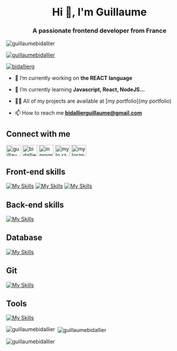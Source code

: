<h1 align="center">Hi 👋, I'm Guillaume</h1>
<h3 align="center">A passionate frontend developer from France</h3>

<p align="left"> <img src="https://komarev.com/ghpvc/?username=guillaumebidallier&label=Profile%20views&color=0e75b6&style=flat" alt="guillaumebidallier" /> </p>

<p align="left"> <a href="https://github.com/ryo-ma/github-profile-trophy"><img src="https://github-profile-trophy.vercel.app/?username=guillaumebidallier" alt="guillaumebidallier" /></a> </p>

<p align="left"> <a href="https://twitter.com/bidallierg" target="blank"><img src="https://img.shields.io/twitter/follow/bidallierg?logo=twitter&style=for-the-badge" alt="bidallierg" /></a> </p>

- 🔭 I’m currently working on **the REACT language**

- 🌱 I’m currently learning **Javascript, React, NodeJS...**

- 👨‍💻 All of my projects are available at [my portfolio](my portfolio)

- 📫 How to reach me **bidallierguillaume@gmail.com**

## Connect with me
<p align="left">
<a href="https://codepen.io/guillaume-bidallier" target="blank"><img align="center" src="https://raw.githubusercontent.com/rahuldkjain/github-profile-readme-generator/master/src/images/icons/Social/codepen.svg" alt="guillaume-bidallier" height="30" width="40" /></a>
<a href="https://twitter.com/bidallierg" target="blank"><img align="center" src="https://raw.githubusercontent.com/rahuldkjain/github-profile-readme-generator/master/src/images/icons/Social/twitter.svg" alt="bidallierg" height="30" width="40" /></a>
<a href="https://linkedin.com/in/in progress" target="blank"><img align="center" src="https://raw.githubusercontent.com/rahuldkjain/github-profile-readme-generator/master/src/images/icons/Social/linked-in-alt.svg" alt="in progress" height="30" width="40" /></a>
<a href="https://fb.com/mylo.rzn" target="blank"><img align="center" src="https://raw.githubusercontent.com/rahuldkjain/github-profile-readme-generator/master/src/images/icons/Social/facebook.svg" alt="mylo.rzn" height="30" width="40" /></a>
<a href="https://instagram.com/mylorzn" target="blank"><img align="center" src="https://raw.githubusercontent.com/rahuldkjain/github-profile-readme-generator/master/src/images/icons/Social/instagram.svg" alt="mylorzn" height="30" width="40" /></a>
</p>

## Front-end skills
[![My Skills](https://skillicons.dev/icons?i=react,redux,ts&perline=3)](https://skillicons.dev)
[![My Skills](https://skillicons.dev/icons?i=js,html,css,bootstrap)](https://skillicons.dev)
[![My Skills](https://skillicons.dev/icons?i=figma,ps&theme=light)](https://skillicons.dev)

## Back-end skills
[![My Skills](https://skillicons.dev/icons?i=javascript,nodejs&theme=light)](https://skillicons.dev)

## Database
[![My Skills](https://skillicons.dev/icons?i=mysql,postgres,mongodb)](https://skillicons.dev)

## Git

[![My Skills](https://skillicons.dev/icons?i=git,github)](https://skillicons.dev)

## Tools
[![My Skills](https://skillicons.dev/icons?i=idea,vscode,visualstudio)](https://skillicons.dev)

<p><img align="left" src="https://github-readme-stats.vercel.app/api/top-langs?username=guillaumebidallier&show_icons=true&locale=en&layout=compact" alt="guillaumebidallier" /></p>

<p>&nbsp;<img align="center" src="https://github-readme-stats.vercel.app/api?username=guillaumebidallier&show_icons=true&locale=en" alt="guillaumebidallier" /></p>

<p><img align="center" src="https://github-readme-streak-stats.herokuapp.com/?user=guillaumebidallier&" alt="guillaumebidallier" /></p>


<!--
**GuillaumeBidallier/GuillaumeBidallier** is a ✨ _special_ ✨ repository because its `README.md` (this file) appears on your GitHub profile.

Here are some ideas to get you started:

- 🔭 I’m currently working on ...
- 🌱 I’m currently learning ...
- 👯 I’m looking to collaborate on ...
- 🤔 I’m looking for help with ...
- 💬 Ask me about ...
- 📫 How to reach me: ...
- 😄 Pronouns: ...
- ⚡ Fun fact: ...
-->
